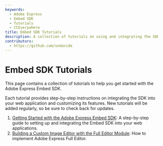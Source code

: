 ```yaml
---
keywords:
  - Adobe Express
  - Embed SDK
  - Tutorials
  - CCEverywhere
title: Embed SDK Tutorials
description: A collection of tutorials on using and integrating the SDK into your web application.
contributors:
  - https://github.com/undavide
---
```


# Embed SDK Tutorials

This page contains a collection of tutorials to help you get started with the Adobe Express Embed SDK.

Each tutorial provides step-by-step instructions on integrating the SDK into your web application and customizing its features. New tutorials will be added regularly, so be sure to check back for updates.

1. [Getting Started with the Adobe Express Embed SDK](./getting-started.md): A step-by-step guide to setting up and integrating the Embed SDK into your web applications.
2. [Building a Custom Image Editor with the Full Editor Module](./full-editor.md): How to implement Adobe Express Full Editor.

<!-- This will be a landing page for Tutorials.

This page will contain the tutorials for Adobe Embed.

Sample:

1.  Getting Started with Adobe Express Embed SDK: A step-by-step guide to setting up and integrating the SDK into your web application.
2.  Building a Custom Image Editor with the Full Editor Module: How to implement and customize the Full Editor in your project.
3.  Implementing Quick Actions in Your Web App: Tutorial on adding and configuring Quick Actions to streamline user workflows.
4.  Customizing the Adobe Express Embed SDK UI: Guide to modifying UI elements to match your brand’s design.
5.  Integrating Adobe Express Embed SDK with React: A practical walkthrough on using the SDK with React applications.
6.  Optimizing Performance with Adobe Express Embed SDK: Tips and tricks for improving the performance of your SDK integration.
7.  Handling Errors and Debugging in Adobe Express Embed SDK: A tutorial on managing common errors and debugging issues within your application.
8.  Secure Your Application with Adobe Express Embed SDK: Best practices for implementing security measures in your SDK integration.
9.  Upgrading Your Project to the Latest SDK Version: Step-by-step process for updating your application to the newest SDK release.
10. Integrating Third-Party APIs with Adobe Express Embed SDK: How to combine the SDK with other services and APIs for enhanced functionality.
11.  Creating a Multilingual Application with Adobe Express Embed SDK: Implementing localization and supporting multiple languages using the SDK.
12.  Ensuring Accessibility in Adobe Express Embed SDK: How to make your SDK integration accessible to users with disabilities.
13.  Embedding Adobe Express Tools in a CMS: Tutorial on integrating Adobe Express Embed SDK with a content management system like WordPress. -->
